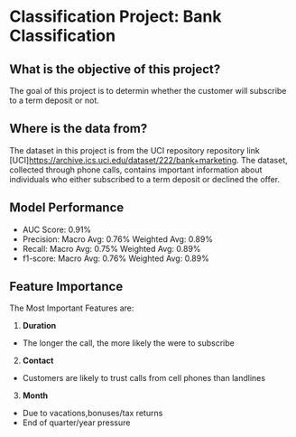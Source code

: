 # Classification Project: Bank Classification

## What is the objective of this project?
The goal of this project is to determin whether the customer will subscribe to a term deposit or not.

## Where is the data from?
The dataset in this project is from the UCI repository repository link [UCI]https://archive.ics.uci.edu/dataset/222/bank+marketing. The dataset, collected through phone calls, contains important information about individuals who either
subscribed to a term deposit or declined the offer.

## Model Performance
- AUC Score: 0.91% 
- Precision: Macro Avg: 0.76% 
            Weighted Avg: 0.89%
- Recall: Macro Avg: 0.75%
         Weighted Avg: 0.89%
- f1-score: Macro Avg: 0.76%
           Weighted Avg: 0.89%

## Feature Importance
The Most Important Features are:
1. **Duration**
  - The longer the call, the more likely the were to subscribe 
2. **Contact**
  - Customers are likely to trust calls from cell phones than landlines 
3. **Month**
 - Due to vacations,bonuses/tax returns
 - End of quarter/year pressure 
